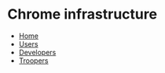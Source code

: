 <!--
Copyright 2015 The Chromium Authors. All rights reserved.
Use of this source code is governed by a BSD-style license that can be
found in the LICENSE file.
-->

<!--
navbar.md has to be in the root of a repo.
For documentation on format, see
https://gerrit.googlesource.com/gitiles/+/master/Documentation/markdown.md#Navigation-bar
 -->

# Chrome infrastructure

* [Home](/docs/index.md)
* [Users](/docs/users/index.md)
* [Developers](/docs/developers.md)
* [Troopers](https://chrome-internal.googlesource.com/infra/infra_internal/+/master/docs/troopers.md)

[home]: /docs/index.md
[logo]: /docs/images/chrome-infra-logo-32x32.png
